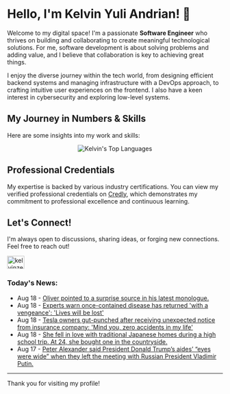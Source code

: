 # Hello, I'm Kelvin Yuli Andrian! 👋

Welcome to my digital space! I'm a passionate **Software Engineer** who thrives on building and collaborating to create meaningful technological solutions. For me, software development is about solving problems and adding value, and I believe that collaboration is key to achieving great things.

I enjoy the diverse journey within the tech world, from designing efficient backend systems and managing infrastructure with a DevOps approach, to crafting intuitive user experiences on the frontend. I also have a keen interest in cybersecurity and exploring low-level systems.

## My Journey in Numbers & Skills

Here are some insights into my work and skills:

<p align="center">
  <img src="https://github-readme-stats.vercel.app/api/top-langs/?username=kelvinzer0&layout=compact&theme=radical" alt="Kelvin's Top Languages" />
</p>

## Professional Credentials

My expertise is backed by various industry certifications. You can view my verified professional credentials on [Credly](https://www.credly.com/users/kelvin-yuli-andrian/badges), which demonstrates my commitment to professional excellence and continuous learning.

## Let's Connect!

I'm always open to discussions, sharing ideas, or forging new connections. Feel free to reach out!

<p align="left">
    <a href="https://linkedin.com/in/kelvinzero" target="blank"><img align="center" src="https://cdn.jsdelivr.net/npm/simple-icons@3.0.1/icons/linkedin.svg" alt="kelvinzero" height="30" width="40" /></a>
</p>

### Today's News:

<!-- feed start -->
- Aug 18 - [Oliver pointed to a surprise source in his latest monologue.](https://www.yahoo.com/news/videos/senior-white-house-correspondent-jacqui-043826600.html)
- Aug 18 - [Experts warn once-contained disease has returned 'with a vengeance': 'Lives will be lost'](https://www.yahoo.com/news/articles/experts-warn-once-contained-disease-030000128.html)
- Aug 18 - [Tesla owners gut-punched after receiving unexpected notice from insurance company: 'Mind you, zero accidents in my life'](https://finance.yahoo.com/news/tesla-owners-gut-punched-receiving-004500233.html)
- Aug 18 - [She fell in love with traditional Japanese homes during a high school trip. At 24, she bought one in the countryside.](https://www.yahoo.com/lifestyle/articles/she-fell-love-traditional-japanese-001401582.html)
- Aug 17 - [Peter Alexander said President Donald Trump’s aides’ “eyes were wide” when they left the meeting with Russian President Vladimir Putin.](https://www.yahoo.com/news/videos/peter-alexander-said-president-donald-212351896.html)
<!-- feed end -->

---

Thank you for visiting my profile!
